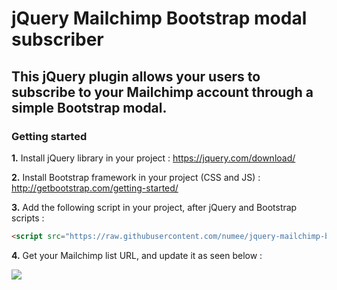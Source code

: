 # jQuery Mailchimp Bootstrap modal subscriber

## This jQuery plugin allows your users to subscribe to your Mailchimp account through a simple Bootstrap modal.

### Getting started

**1.** Install jQuery library in your project : https://jquery.com/download/

**2.** Install Bootstrap framework in your project (CSS and JS) : http://getbootstrap.com/getting-started/

**3.** Add the following script in your project, after jQuery and Bootstrap scripts :
```html
<script src="https://raw.githubusercontent.com/numee/jquery-mailchimp-bs-modal-subscriber/master/jquery-mailchimp-bs-modal-subscriber.min.js"></script>
```

**4.** Get your Mailchimp list URL, and update it as seen below :

![](https://cloud.githubusercontent.com/assets/6952638/18815183/1a09732a-8329-11e6-94c7-c51c2166c5b2.gif)
